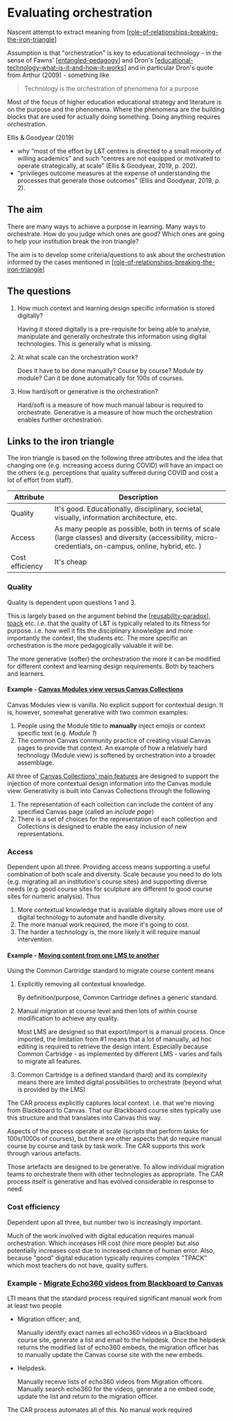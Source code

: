 # Evaluating orchestration

Nascent attempt to extract meaning from [[role-of-relationships-breaking-the-iron-triangle]]

Assumption is that "orchestration" is key to educational technology - in the sense of Fawns' [[entangled-pedagogy]] and Dron's [[educational-technology-what-is-it-and-how-it-works]] and in particular Dron's quote from Arthur (2009) - something like
> Technology is the orchestration of phenomena for a purpose

Most of the focus of higher education educational strategy and literature is on the purpose and the phenomena. Where the phenomena are the building blocks that are used for actually doing something.  Doing anything requires orchestration.

Ellis & Goodyear (2019)
- why “most of the effort by L&T centres is directed to a small minority of willing academics” and such “centres are not equipped or motivated to operate strategically, at scale” (Ellis & Goodyear, 2019, p. 202).
- “privileges outcome measures at the expense of understanding the processes that generate those outcomes” (Ellis and Goodyear, 2019, p. 2).

## The aim

There are many ways to achieve a purpose in learning. Many ways to orchestrate. How do you judge which ones are good? Which ones are going to help your institution break the iron triangle? 

The aim is to develop some criteria/questions to ask about the orchestration informed by the cases mentioned in [[role-of-relationships-breaking-the-iron-triangle]]

## The questions

1. How much context and learning design specific information is stored digitally?

    Having it stored digitally is a pre-requisite for being able to analyse, manipulate and generally orchestrate this information using digital technologies. This is generally what is missing.

2. At what scale can the orchestration work?

	Does it have to be done manually? Course by course? Module by module? Can it be done automatically for 100s of courses.

3. How hard/soft or generative is the orchestration?

	Hard/soft is a measure of how much manual labour is required to orchestrate. Generative is a measure of how much the orchestration enables further orchestration.

## Links to the iron triangle

The iron triangle is based on the following three attributes and the idea that changing one (e.g. increasing access during COVID) will have an impact on the others (e.g. perceptions that quality suffered during COVID and cost a lot of effort from staff).

| Attribute | Description |
| --- | --- | 
| Quality | It's good. Educationally, disciplinary, societal, visually, information architecture, etc. |
| Access | As many people as possible, both in terms of scale (large classes) and diversity (accessibility, micro-credentials, on-campus, online, hybrid, etc. ) |
| Cost efficiency | It's cheap |

### Quality

Quality is dependent upon questions 1 and 3.

This is largely based on the argument behind the [[reusability-paradox]], [tpack](https://djon.es/blog/2015/01/06/tpack-as-shared-practice-toward-a-research-agenda/) etc. i.e. that the quality of L&T is typically related to its fitness for purpose. i.e. how well it fits the disciplinary knowledge and more importantly the context, the students etc.  The more specific an orchestration is the more pedagogically valuable it will be.

The more generative (softer) the orchestration the more it can be modified for different context and learning design requirements. Both by teachers and learners.

#### Example - [Canvas Modules view versus Canvas Collections](https://djon.es/blog/2022/07/05/orchestrating-entangled-relations-to-break-the-iron-triangle-examples-from-a-lms-migration/#3-making-teaching-and-learning-easier-better-using-a-vanilla-lms)

Canvas Modules view is vanilla. No explicit support for contextual design. It is, however, somewhat generative with two common examples:

1. People using the Module title to **manually** inject emojis or context specific text (e.g. _Module 1_)
2. The common Canvas community practice of creating visual Canvas pages to provide that context. An example of how a relatively hard technology (Module view) is softened by orchestration into a broader assemblage.

All three of [Canvas Collections' main features](https://djplaner.github.io/canvas-collections/features/) are designed to support the injection of more contextual design information into the Canvas module view. Generativity is built into Canvas Collections through the following

1. The representation of each collection can include the content of any specified Canvas page (called an _include page_)
2. There is a set of choices for the representation of each collection and Collections is designed to enable the easy inclusion of new representations.

### Access 

Dependent upon all three. Providing access means supporting a useful combination of both scale and diversity. Scale because you need to do lots (e.g. migrating all an institution's course sites) and supporting diverse needs (e.g. good course sites for sculpture are different to good course sites for numeric analysis). Thus

1. More contextual knowledge that is available digitally allows more use of digital technology to automate and handle diversity.
2. The more manual work required, the more it's going to cost.
3. The harder a technology is, the more likely it will require manual intervention.

#### Example - [Moving content from one LMS to another](https://djon.es/blog/2022/07/05/orchestrating-entangled-relations-to-break-the-iron-triangle-examples-from-a-lms-migration/#moving-content-from-one-lms-to-another-using-the-common-cartridge-standard)

Using the Common Cartridge standard to migrate course content means
1. Explicitly removing all contextual knowledge.

    By definition/purpose, Common Cartridge defines a generic standard.

2. Manual migration at course level and then lots of within course modification to achieve any quality.

    Most LMS are designed so that export/import is a manual process. Once imported, the limitation from #1 means that a lot of manually, ad hoc editing is required to retrieve the design intent. Especially because Common Cartridge - as implemented by different LMS - varies and fails to migrate all features.

3. Common Cartridge is a defined standard (hard) and its complexity means there are limited digital possibilities to orchestrate (beyond what is provided by the LMS)

The CAR process explicitly captures local context. i.e. that we're moving from Blackboard to Canvas. That our Blackboard course sites typically use this structure and that translates into Canvas this way.

Aspects of the process operate at scale (scripts that perform tasks for 100s/1000s of courses), but there are other aspects that do require manual course by course and task by task work. The CAR supports this work through various artefacts.

Those artefacts are designed to be generative. To allow individual migration teams to orchestrate them with other technologies as appropriate. The CAR process itself is generative and has evolved considerable in response to need.
	
### Cost efficiency

Dependent upon all three, but number two is increasingly important.

Much of the work involved with digital education requires manual orchestration. Which increases HR cost (hire more people) but also potentially increases cost due to increased chance of human error. Also, because "good" digital education typically requires complex "TPACK" which most teachers do not have, quality suffers.

### Example - [Migrate Echo360 videos from Blackboard to Canvas](https://djon.es/blog/2022/07/05/orchestrating-entangled-relations-to-break-the-iron-triangle-examples-from-a-lms-migration/#1-connect-the-lms-with-an-ecosystem-of-tools-using-the-lti-standard)

LTI means that the standard process required significant manual work from at least two people

- Migration officer; and,

    Manually identify exact names all echo360 videos in a Blackboard course site, generate a list and email to the helpdesk. Once the helpdesk returns the modified list of echo360 embeds, the migration officer has to manually update the Canvas course site with the new embeds.

- Helpdesk.

    Manually receive lists of echo360 videos from Migration officers. Manually search echo360 for the videos, generate a ne embed code, update the list and return to the migration officer.

The CAR process automates all of this. No manual work required

[//begin]: # "Autogenerated link references for markdown compatibility"
[role-of-relationships-breaking-the-iron-triangle]: ../Design/role-of-relationships-breaking-the-iron-triangle "Orchestrating entangled relations to break the iron triangle: Observations from an LMS migration"
[entangled-pedagogy]: ../Distribution/entangled-pedagogy "Entangled Pedagogy"
[educational-technology-what-is-it-and-how-it-works]: ../Affordances/educational-technology-what-is-it-and-how-it-works "Educational technology: what is it and how it works"
[reusability-paradox]: ../Bricolage/reusability-paradox "Reusability Paradox"
[//end]: # "Autogenerated link references"